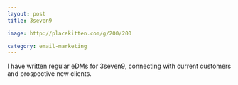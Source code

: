 ```yaml
---
layout: post
title: 3seven9

image: http://placekitten.com/g/200/200

category: email-marketing
---
```


I have written regular eDMs for 3seven9, connecting with current customers and prospective new clients.